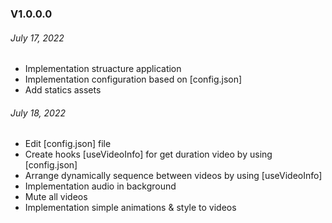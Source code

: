 ### V1.0.0.0

###### July 17, 2022

- Implementation struacture application
- Implementation configuration based on [config.json]
- Add statics assets

###### July 18, 2022

- Edit [config.json] file
- Create hooks [useVideoInfo] for get duration video by using [config.json]
- Arrange dynamically sequence between videos by using [useVideoInfo]
- Implementation audio in background
- Mute all videos
- Implementation simple animations & style to videos
